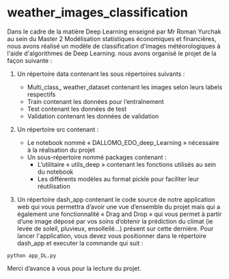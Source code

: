 # weather_images_classification

Dans le cadre de la matière Deep Learning  enseigné par Mr Roman Yurchak au sein du Master 2 Modélisation statistiques économiques et financières, nous avons réalisé un modèle de classification d'images météorologiques à l'aide d'algorithmes de Deep Learning.  nous avons organisé le projet de la façon suivante : 
1. Un répertoire data contenant les sous répertoires suivants : 
    - Multi_class_ weather_dataset contenant les images selon leurs labels respectifs
    - Train contenant les données pour l’entraînement
    - Test contenant les données de test
    - Validation contenant les données de validation 

2. Un répertoire src contenant : 	
    - Le notebook nommé « DALLOMO_EDO_deep_Learning »  nécessaire à la réalisation du projet 
    - Un sous-répertoire nommé packages contenant :
      - L’utilitaire « utils_deep » contenant les fonctions utilisés au sein du notebook
      - Les différents modèles au format pickle pour faciliter leur réutilisation
3. Un répertoire dash_app contenant le code source de notre application web qui vous permettra d’avoir une vue d’ensemble du projet mais qui a également une fonctionnalité « Drag and Drop » qui vous permet à partir d’une image déposé par vos soins d’obtenir la prédiction du climat (ie levée de soleil, pluvieux, ensolleilé…) présent sur cette dernière.
Pour lancer l'application, vous devez vous positionner dans le répertoire dash_app et executer la commande qui suit : 
```
python app_DL.py
```

Merci d’avance à vous pour la lecture du projet.

